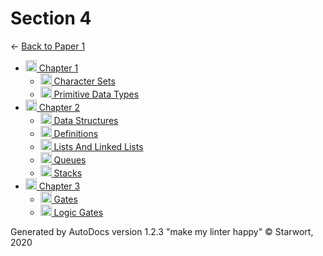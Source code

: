 <style>img{height:18px;margin-bottom:-3px}</style>

# Section 4

← [Back to Paper 1](..)

- [![Folder](https://starwort.github.io/computer-science/icon-folder.png) Chapter 1](chapter_1/index.html)
  - [![MD file](https://img.icons8.com/windows/512/4a90e2/regular-document.png) Character Sets](chapter_1/character_sets.html)
  - [![MD file](https://img.icons8.com/windows/512/4a90e2/regular-document.png) Primitive Data Types](chapter_1/primitive_data_types.html)
- [![Folder](https://starwort.github.io/computer-science/icon-folder.png) Chapter 2](chapter_2/index.html)
  - [![MD file](https://img.icons8.com/windows/512/4a90e2/regular-document.png) Data Structures](chapter_2/data_structures.html)
  - [![MD file](https://img.icons8.com/windows/512/4a90e2/regular-document.png) Definitions](chapter_2/definitions.html)
  - [![MD file](https://img.icons8.com/windows/512/4a90e2/regular-document.png) Lists And Linked Lists](chapter_2/lists_and_linked_lists.html)
  - [![MD file](https://img.icons8.com/windows/512/4a90e2/regular-document.png) Queues](chapter_2/queues.html)
  - [![MD file](https://img.icons8.com/windows/512/4a90e2/regular-document.png) Stacks](chapter_2/stacks.html)
- [![Folder](https://starwort.github.io/computer-science/icon-folder.png) Chapter 3](chapter_3/index.html)
  - [![PNG file](https://img.icons8.com/windows/512/4a90e2/image-document.png) Gates](chapter_3/gates.png)
  - [![MD file](https://img.icons8.com/windows/512/4a90e2/regular-document.png) Logic Gates](chapter_3/logic_gates.html)

Generated by AutoDocs version 1.2.3 "make my linter happy" © Starwort, 2020
